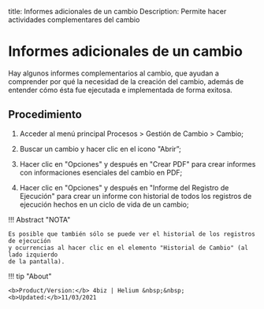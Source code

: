 title: Informes adicionales de un cambio
Description: Permite hacer actividades complementares del cambio
# Informes adicionales de un cambio

Hay algunos informes complementarios al cambio, que ayudan a comprender por qué la necesidad de la creación del cambio, además de entender cómo ésta fue ejecutada e implementada de forma exitosa.

Procedimiento
------------

1.  Acceder al menú principal Procesos \>
    Gestión de Cambio \> Cambio;

2.  Buscar un cambio y hacer clic en el icono "Abrir”;

3.  Hacer clic en "Opciones" y después en "Crear PDF" para crear informes con informaciones
    esenciales del cambio en PDF;

4.  Hacer clic en "Opciones" y después en "Informe del Registro de Ejecución" para crear
    un informe con historial de todos los registros de ejecución hechos en un ciclo de vida
    de un cambio;

!!! Abstract "NOTA"

    Es posible que también sólo se puede ver el historial de los registros de ejecución
    y ocurrencias al hacer clic en el elemento "Historial de Cambio" (al lado izquierdo
    de la pantalla).

!!! tip "About"

    <b>Product/Version:</b> 4biz | Helium &nbsp;&nbsp;
    <b>Updated:</b>11/03/2021

